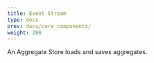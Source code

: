 ```yaml
---
title: Event Stream
type: docs
prev: docs/core_components/
weight: 280
---
```


An Aggregate Store loads and saves aggregates.
